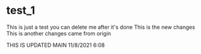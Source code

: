 # test_1

This is just a test you can delete me after it's done
This is the new changes
This is another changes came from origin

THIS IS UPDATED MAIN 11/8/2021 6:08
